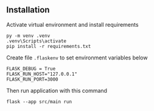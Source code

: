 ## Installation
Activate virtual environment and install requirements
```
py -m venv .venv
.venv\Scripts\activate
pip install -r requirements.txt
```
Create file `.flaskenv` to set environment variables below
```
FLASK_DEBUG = True
FLASK_RUN_HOST="127.0.0.1"
FLASK_RUN_PORT=3000
```

Then run application with this command
```
flask --app src/main run
```
